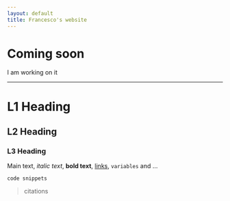 ```yaml
---
layout: default
title: Francesco's website
---
```

# Coming soon
I am working on it

----------------------
# L1 Heading
## L2 Heading
### L3 Heading
Main text, *italic text*, **bold text**, [links](www.google.com), `variables` and ...
```
code snippets
```
> citations
